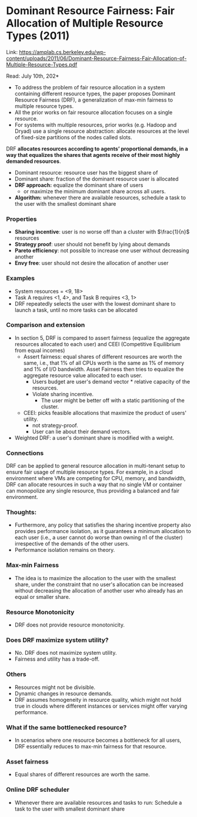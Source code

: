 # Dominant Resource Fairness: Fair Allocation of Multiple Resource Types (2011) 

Link: https://amplab.cs.berkeley.edu/wp-content/uploads/2011/06/Dominant-Resource-Fairness-Fair-Allocation-of-Multiple-Resource-Types.pdf

Read: July 10th, 202* 

* To address the problem of fair resource allocation in a system containing different resource types, the paper proposes Dominant Resource Fairness (DRF), a generalization of max-min fairness to multiple resource types. 
* All the prior works on fair resource allocation focuses on a single resource. 
* For systems with multiple resources, prior works (e.g. Hadoop and Dryad) use a single resource abstraction: allocate resources at the level of fixed-size partitions of the nodes called slots. 
 
DRF **allocates resources according to agents’ proportional demands, in a way that equalizes the shares that agents receive of their most highly demanded resources**. 

* Dominant resource: resource user has the biggest share of
* Dominant share: fraction of the dominant resource user is allocated
* **DRF approach:** equalize the dominant share of users
  * or maximize the minimum dominant share across all users. 
* **Algorithm:** whenever there are available resources, schedule a task to the user with the smallest dominant share

### Properties 
* **Sharing incentive**: user is no worse off than a cluster with $\frac{1}{n}$ resources
* **Strategy proof**: user should not benefit by lying about demands
* **Pareto efficiency**: not possible to increase one user without decreasing another
* **Envy free**: user should not desire the allocation of another user

### Examples

* System resources = <9, 18>
* Task A requires <1, 4>, and Task B requires <3, 1>
* DRF repeatedly selects the user with the lowest dominant share to launch a task, until no more tasks can be allocated

### Comparison and extension

* In section 5, DRF is compared to assert fairness (equalize the aggregate resources allocated to each user) and CEEI (Competitive Equilibrium from equal incomes)
  * Assert fairness: equal shares of different resources are worth the same, i.e., that 1% of all CPUs worth is the same as 1% of memory and 1% of I/O bandwidth. Asset Fairness then tries to equalize the aggregate resource value allocated to each user. 
    * Users budget are user's demand vector * relative capacity of the resources. 
    * Violate sharing incentive. 
      * The user might be better off with a static partitioning of the cluster. 
  * CEEI: picks feasible allocations that maximize the product of users' utility.
    * not strategy-proof. 
    * User can lie about their demand vectors. 
* Weighted DRF: a user's dominant share is modified with a weight. 

### Connections 
DRF can be applied to general resource allocation in multi-tenant setup to ensure fair usage of multiple resource types. For example, in a cloud environment where VMs are competing for CPU, memory, and bandwidth, DRF can allocate resources in such a way that no single VM or container can monopolize any single resource, thus providing a balanced and fair environment.

### Thoughts:
* Furthermore, any policy that satisfies the sharing incentive property also provides performance isolation, as it guarantees a minimum allocation to each user (i.e., a user cannot do worse than owning n1 of the cluster) irrespective of the demands of the other users.
* Performance isolation remains on theory. 


### Max-min Fairness
* The idea is to maximize the allocation to the user with the smallest share, under the constraint that no user's allocation can be increased without decreasing the allocation of another user who already has an equal or smaller share.

### Resource Monotonicity
* DRF does not provide resource monotonicity. 

### Does DRF maximize system utility?
* No. DRF does not maximize system utility.
* Fairness and utility has a trade-off.

### Others
* Resources might not be divisible.
* Dynamic changes in resource demands. 
* DRF assumes homogeneity in resource quality, which might not hold true in clouds where different instances or services might offer varying performance. 

### What if the same bottlenecked resource?
* In scenarios where one resource becomes a bottleneck for all users, DRF essentially reduces to max-min fairness for that resource. 

### Asset fairness

* Equal shares of different resources are worth the same. 

### Online DRF scheduler

* Whenever there are available resources and tasks to run: Schedule a task to the user with smallest dominant share